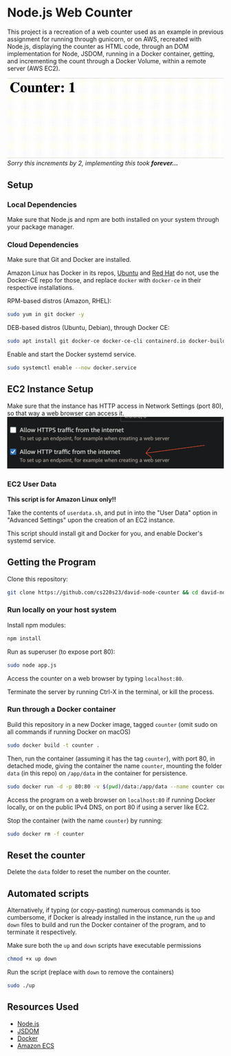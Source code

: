# Node.js Web Counter
This project is a recreation of a web counter  used as an
example in previous assignment for running through gunicorn, or on AWS, recreated with Node.js, displaying the counter as HTML code, through an DOM implementation for Node, JSDOM, running in a Docker container, getting, and incrementing the count through a Docker Volume, within a remote server (AWS EC2).

![Sorry it increments by 2](counter.gif)
*Sorry this increments by 2, implementing this took **forever...***

## Setup

### Local Dependencies
Make sure that Node.js and npm are both installed on your system through your package manager.

### Cloud Dependencies 
Make sure that Git and Docker are installed.

Amazon Linux has Docker in its repos, [Ubuntu](https://docs.docker.com/engine/install/ubuntu/) and [Red Hat](https://docs.docker.com/engine/install/rhel/) do not, use the Docker-CE repo for those, and replace `docker` with `docker-ce` in their respective installations.

RPM-based distros (Amazon, RHEL):
```bash
sudo yum in git docker -y
```

DEB-based distros (Ubuntu, Debian), through Docker CE:
```bash
sudo apt install git docker-ce docker-ce-cli containerd.io docker-buildx-plugin docker-compose-plugin
```

Enable and start the Docker systemd service.

```bash
sudo systemctl enable --now docker.service
```
## EC2 Instance Setup
Make sure that the instance has HTTP access in Network Settings (port 80), so that way a web browser can access it.
![alt text](http.png "Title")

### EC2 User Data
**This script is for Amazon Linux only!!**

Take the contents of `userdata.sh`, and put in into the "User Data" option in "Advanced Settings" upon the creation of an EC2 instance.

This script should install git and Docker for you, and enable Docker's systemd service.
## Getting the Program
Clone this repository:
``` bash
git clone https://github.com/cs220s23/david-node-counter && cd david-node-counter
```
### Run locally on your host system
Install npm modules:
```bash
npm install
```
Run as superuser (to expose port 80):
```bash
sudo node app.js
```
Access the counter on a web browser by typing `localhost:80`.

Terminate the server by running Ctrl-X in the terminal, or kill the process.
### Run through a Docker container
Build this repository in a new Docker image, tagged `counter` (omit sudo on all commands if running Docker on macOS)
``` bash
sudo docker build -t counter .
```
Then, run the container (assuming it has the tag `counter`), with port 80, in detached mode, giving the container the name `counter`, mounting the folder `data` (in this repo) on `/app/data` in the container for persistence.
```bash
sudo docker run -d -p 80:80 -v $(pwd)/data:/app/data --name counter counter
```
Access the program on a web browser on `localhost:80` if running Docker locally, or on the public IPv4 DNS, on port 80 if using a server like EC2.

Stop the container (with the name `counter`) by running:
```bash
sudo docker rm -f counter
```
## Reset the counter
Delete the `data` folder to reset the number on the counter.
## Automated scripts
Alternatively, if typing (or copy-pasting) numerous commands is too cumbersome, if Docker is already installed in the instance, run the `up` and `down` files to build and run the Docker container of the program, and to terminate it respectively.

Make sure both the `up` and `down` scripts have executable permissions
```bash
chmod +x up down
```

Run the script (replace with `down` to remove the containers)
```bash
sudo ./up
```

## Resources Used
- [Node.js](https://nodejs.org)
- [JSDOM](https://github.com/jsdom/jsdom)
- [Docker](https://docker.org)
- [Amazon ECS](https://aws.amazon.com/ecs/)
